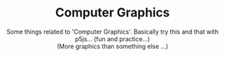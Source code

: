 <!-- <p align="center">
  <a href="" rel="noopener">
 <img width=200px height=200px src="https://i.imgur.com/6wj0hh6.jpg" alt="Project logo"></a>
</p> -->

<h1 align="center">Computer Graphics</h1>
 
<p align="center">
  Some things related to 'Computer Graphics'. Basically try this and that with p5js... (fun and practice...)
  </br>
  (More graphics than something else ...) 
</p>
 